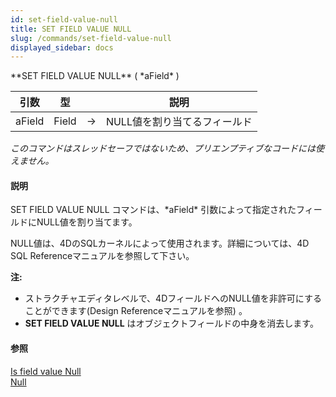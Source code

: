 ```yaml
---
id: set-field-value-null
title: SET FIELD VALUE NULL
slug: /commands/set-field-value-null
displayed_sidebar: docs
---
```


<!--REF #_command_.SET FIELD VALUE NULL.Syntax-->**SET FIELD VALUE NULL** ( *aField* )<!-- END REF-->
<!--REF #_command_.SET FIELD VALUE NULL.Params-->
| 引数 | 型 |  | 説明 |
| --- | --- | --- | --- |
| aField | Field | &#8594;  | NULL値を割り当てるフィールド |

<!-- END REF-->

*このコマンドはスレッドセーフではないため、プリエンプティブなコードには使えません。*


#### 説明 

<!--REF #_command_.SET FIELD VALUE NULL.Summary-->SET FIELD VALUE NULL コマンドは、*aField* 引数によって指定されたフィールドにNULL値を割り当てます。<!-- END REF--> 

NULL値は、4DのSQLカーネルによって使用されます。詳細については、4D SQL Referenceマニュアルを参照して下さい。

**注:** 

* ストラクチャエディタレベルで、4DフィールドへのNULL値を非許可にすることができます(Design Referenceマニュアルを参照) 。
* **SET FIELD VALUE NULL** はオブジェクトフィールドの中身を消去します。

#### 参照 

[Is field value Null](is-field-value-null.md)  
[Null](null.md)  